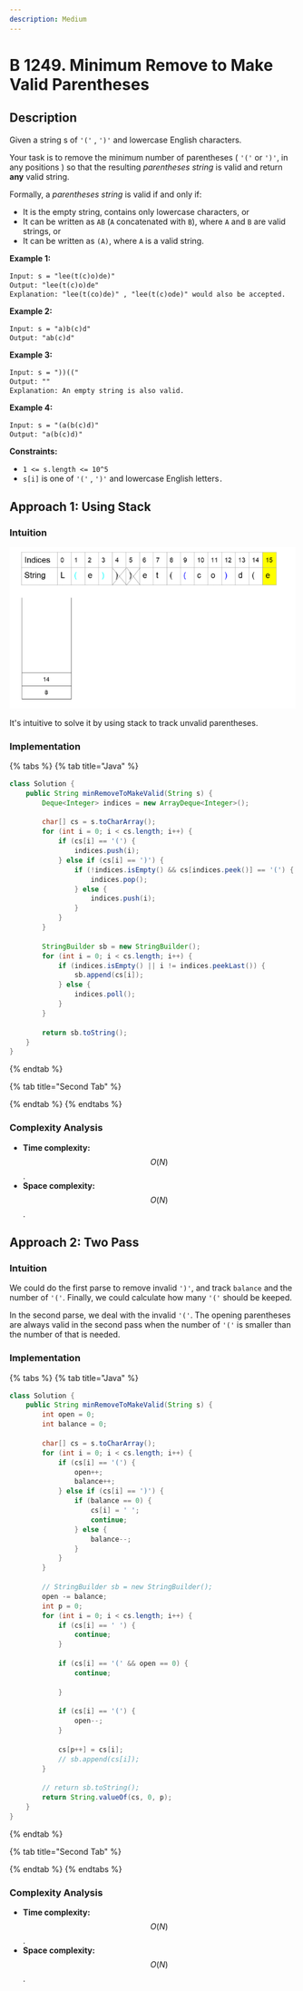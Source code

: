 ```yaml
---
description: Medium
---
```


# B 1249. Minimum Remove to Make Valid Parentheses

## Description

Given a string s of `'('` , `')'` and lowercase English characters. 

Your task is to remove the minimum number of parentheses \( `'('` or `')'`, in any positions \) so that the resulting _parentheses string_ is valid and return **any** valid string.

Formally, a _parentheses string_ is valid if and only if:

* It is the empty string, contains only lowercase characters, or
* It can be written as `AB` \(`A` concatenated with `B`\), where `A` and `B` are valid strings, or
* It can be written as `(A)`, where `A` is a valid string.

**Example 1:**

```text
Input: s = "lee(t(c)o)de)"
Output: "lee(t(c)o)de"
Explanation: "lee(t(co)de)" , "lee(t(c)ode)" would also be accepted.
```

**Example 2:**

```text
Input: s = "a)b(c)d"
Output: "ab(c)d"
```

**Example 3:**

```text
Input: s = "))(("
Output: ""
Explanation: An empty string is also valid.
```

**Example 4:**

```text
Input: s = "(a(b(c)d)"
Output: "a(b(c)d)"
```

**Constraints:**

* `1 <= s.length <= 10^5`
* `s[i]` is one of  `'('` , `')'` and lowercase English letters`.`

## Approach 1: Using Stack

### Intuition

![](../../../.gitbook/assets/image%20%28191%29.png)

It's intuitive to solve it by using stack to track unvalid parentheses.

### Implementation

{% tabs %}
{% tab title="Java" %}
```java
class Solution {
    public String minRemoveToMakeValid(String s) {
        Deque<Integer> indices = new ArrayDeque<Integer>();

        char[] cs = s.toCharArray();
        for (int i = 0; i < cs.length; i++) {
            if (cs[i] == '(') {
                indices.push(i);
            } else if (cs[i] == ')') {
                if (!indices.isEmpty() && cs[indices.peek()] == '(') {
                    indices.pop();
                } else {
                    indices.push(i);
                }
            }
        }

        StringBuilder sb = new StringBuilder();
        for (int i = 0; i < cs.length; i++) {
            if (indices.isEmpty() || i != indices.peekLast()) {
                sb.append(cs[i]);
            } else {
                indices.poll();
            }
        }

        return sb.toString();
    }
}
```
{% endtab %}

{% tab title="Second Tab" %}

{% endtab %}
{% endtabs %}

### Complexity Analysis

* **Time complexity:** $$O(N)$$.
* **Space complexity:** $$O(N)$$.

## Approach 2: Two Pass

### Intuition

We could do the first parse to remove invalid `')'`, and track `balance` and the number of `'('`. Finally, we could calculate how many `'('` should be keeped.

In the second parse, we deal with the invalid `'('`. The opening parentheses are always valid in the second pass when the number of `'('` is smaller than the number of that is needed.

### Implementation

{% tabs %}
{% tab title="Java" %}
```java
class Solution {
    public String minRemoveToMakeValid(String s) {
        int open = 0;
        int balance = 0;

        char[] cs = s.toCharArray();
        for (int i = 0; i < cs.length; i++) {
            if (cs[i] == '(') {
                open++;
                balance++;
            } else if (cs[i] == ')') {
                if (balance == 0) {
                    cs[i] = ' ';
                    continue;
                } else {
                    balance--;
                }
            }
        }

        // StringBuilder sb = new StringBuilder();
        open -= balance;
        int p = 0;
        for (int i = 0; i < cs.length; i++) {
            if (cs[i] == ' ') {
                continue;
            }

            if (cs[i] == '(' && open == 0) {
                continue;

            }

            if (cs[i] == '(') {
                open--;
            }

            cs[p++] = cs[i];
            // sb.append(cs[i]);
        }

        // return sb.toString();
        return String.valueOf(cs, 0, p);
    }
}
```
{% endtab %}

{% tab title="Second Tab" %}

{% endtab %}
{% endtabs %}

### Complexity Analysis

* **Time complexity:** $$O(N)$$.
* **Space complexity:** $$O(N)$$.

